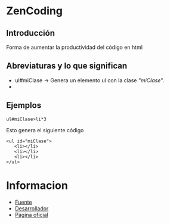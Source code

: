 # ZenCoding
## Introducción

Forma de aumentar la productividad del código en html

## Abreviaturas y lo que significan

 * ul#miClase -> Genera un elemento ul con la clase _"miClase"_.
 * 


## Ejemplos

```
ul#miClase>li*3     
```
Esto genera el siguiente código

```
<ul id="miClase">
   <li></li>
   <li></li>
   <li></li>
</ul>   
```

# Informacion 
* [Fuente](https://code.google.com/archive/p/zen-coding/)
* [Desarrollador](https://github.com/emmetio/emmet)
* [Página oficial](https://docs.emmet.io/)